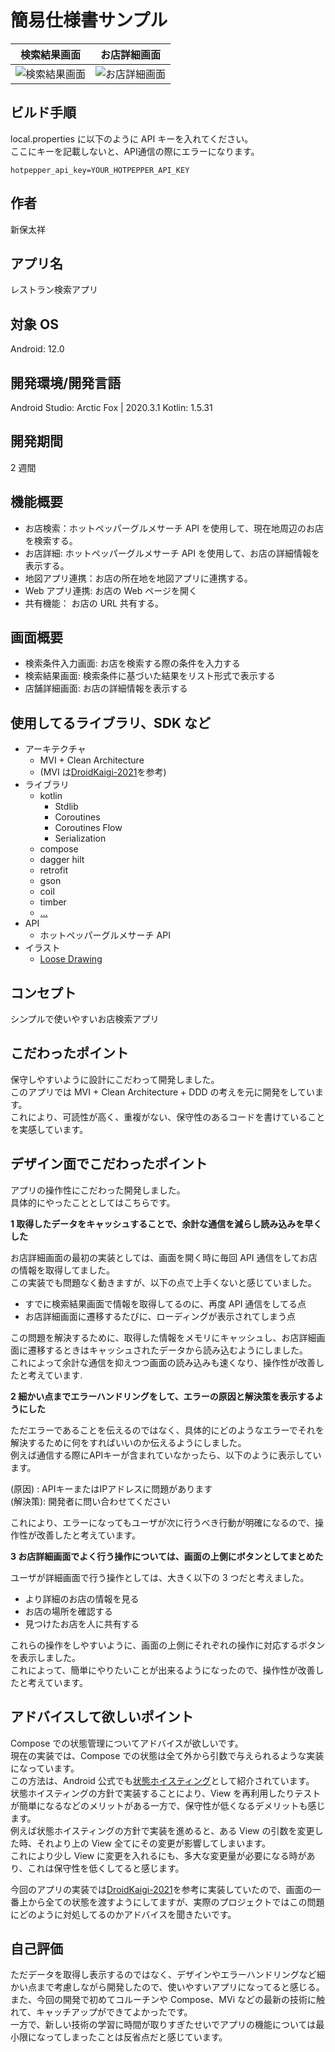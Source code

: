 # 簡易仕様書サンプル


| 検索結果画面 | お店詳細画面 |
| :-------: | :-------: |
| ![検索結果画面](https://user-images.githubusercontent.com/40765910/139814329-c694b4cf-b15c-41de-9604-952bb11b4d2f.gif)| ![お店詳細画面](https://user-images.githubusercontent.com/40765910/139814192-d5ec1709-7a6e-48c6-a99d-56e85392aeb0.gif) |

## ビルド手順

local.properties に以下のように API キーを入れてください。  
ここにキーを記載しないと、API通信の際にエラーになります。  

```local.properties
hotpepper_api_key=YOUR_HOTPEPPER_API_KEY
```

## 作者

新保太祥

## アプリ名

レストラン検索アプリ

## 対象 OS

Android: 12.0

## 開発環境/開発言語

Android Studio: Arctic Fox | 2020.3.1
Kotlin: 1.5.31

## 開発期間

2 週間

## 機能概要

- お店検索：ホットペッパーグルメサーチ API を使用して、現在地周辺のお店を検索する。
- お店詳細: ホットペッパーグルメサーチ API を使用して、お店の詳細情報を表示する。
- 地図アプリ連携：お店の所在地を地図アプリに連携する。
- Web アプリ連携: お店の Web ページを開く
- 共有機能： お店の URL 共有する。

## 画面概要

- 検索条件入力画面: お店を検索する際の条件を入力する
- 検索結果画面: 検索条件に基づいた結果をリスト形式で表示する
- 店舗詳細画面: お店の詳細情報を表示する

## 使用してるライブラリ、SDK など

- アーキテクチャ
  - MVI + Clean Architecture
  - (MVI は[DroidKaigi-2021](https://github.com/DroidKaigi/conference-app-2021)を参考)
- ライブラリ
  - kotlin
    - Stdlib
    - Coroutines
    - Coroutines Flow
    - Serialization
  - compose
  - dagger hilt
  - retrofit
  - gson
  - coil
  - timber
  - [...](https://github.com/aaazlkm/SearchRestaurantApp/blob/develop/gradle/common.gradle#L55-L101)
- API
  - ホットペッパーグルメサーチ API
- イラスト
  - [Loose Drawing](https://loosedrawing.com/)

## コンセプト

シンプルで使いやすいお店検索アプリ

## こだわったポイント

保守しやすいように設計にこだわって開発しました。  
このアプリでは MVI + Clean Architecture + DDD の考えを元に開発をしています。    
これにより、可読性が高く、重複がない、保守性のあるコードを書けていることを実感しています。    

## デザイン面でこだわったポイント

アプリの操作性にこだわった開発しました。    
具体的にやったこととしてはこちらです。  

**1 取得したデータをキャッシュすることで、余計な通信を減らし読み込みを早くした**

お店詳細画面の最初の実装としては、画面を開く時に毎回 API 通信をしてお店の情報を取得してました。   
この実装でも問題なく動きますが、以下の点で上手くないと感じていました。  

- すでに検索結果画面で情報を取得してるのに、再度 API 通信をしてる点
- お店詳細画面に遷移するたびに、ローディングが表示されてしまう点

この問題を解決するために、取得した情報をメモリにキャッシュし、お店詳細画面に遷移するときはキャッシュされたデータから読み込むようにしました。  
これによって余計な通信を抑えつつ画面の読み込みも速くなり、操作性が改善したと考えています. 

**2 細かい点までエラーハンドリングをして、エラーの原因と解決策を表示するようにした**

ただエラーであることを伝えるのではなく、具体的にどのようなエラーでそれを解決するために何をすればいいのか伝えるようにしました。  
例えば通信する際にAPIキーが含まれていなかったら、以下のように表示しています。  

(原因)  : APIキーまたはIPアドレスに問題があります  
(解決策): 開発者に問い合わせてください  

これにより、エラーになってもユーザが次に行うべき行動が明確になるので、操作性が改善したと考えています。  

**3 お店詳細画面でよく行う操作については、画面の上側にボタンとしてまとめた**

ユーザが詳細画面で行う操作としては、大きく以下の 3 つだと考えました。  

- より詳細のお店の情報を見る
- お店の場所を確認する
- 見つけたお店を人に共有する

これらの操作をしやすいように、画面の上側にそれぞれの操作に対応するボタンを表示しました。  
これによって、簡単にやりたいことが出来るようになったので、操作性が改善したと考えています。  

## アドバイスして欲しいポイント

Compose での状態管理についてアドバイスが欲しいです。  
現在の実装では、Compose での状態は全て外から引数で与えられるような実装になっています。  
この方法は、Android 公式でも[状態ホイスティング](https://developer.android.com/jetpack/compose/state?hl=ja#state-hoisting)として紹介されています。  
状態ホイスティングの方針で実装することにより、View を再利用したりテストが簡単になるなどのメリットがある一方で、保守性が低くなるデメリットも感じます。  
例えば状態ホイスティングの方針で実装を進めると、ある View の引数を変更した時、それより上の View 全てにその変更が影響してしまいます。  
これにより少し View に変更を入れるにも、多大な変更量が必要になる時があり、これは保守性を低くしてると感じます。  

今回のアプリの実装では[DroidKaigi-2021](https://github.com/DroidKaigi/conference-app-2021)を参考に実装していたので、画面の一番上から全ての状態を渡すようにしてますが、実際のプロジェクトではこの問題にどのように対処してるのかアドバイスを聞きたいです。  

## 自己評価

ただデータを取得し表示するのではなく、デザインやエラーハンドリングなど細かい点まで考慮しながら開発したので、使いやすいアプリになってると感じる。  
また、今回の開発で初めてコルーチンや Compose、MVi などの最新の技術に触れて、キャッチアップができてよかったです。  
一方で、新しい技術の学習に時間が取りすぎたせいでアプリの機能については最小限になってしまったことは反省点だと感じています。  
